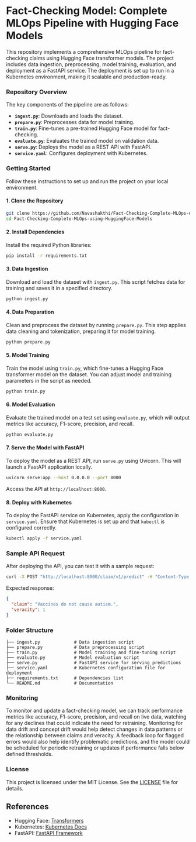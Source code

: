 # Fact-Checking Model: Complete MLOps Pipeline with Hugging Face Models

This repository implements a comprehensive MLOps pipeline for fact-checking claims using Hugging Face transformer models. The project includes data ingestion, preprocessing, model training, evaluation, and deployment as a FastAPI service. The deployment is set up to run in a Kubernetes environment, making it scalable and production-ready.

### Repository Overview

The key components of the pipeline are as follows:
- **`ingest.py`**: Downloads and loads the dataset.
- **`prepare.py`**: Preprocesses data for model training.
- **`train.py`**: Fine-tunes a pre-trained Hugging Face model for fact-checking.
- **`evaluate.py`**: Evaluates the trained model on validation data.
- **`serve.py`**: Deploys the model as a REST API with FastAPI.
- **`service.yaml`**: Configures deployment with Kubernetes.

### Getting Started

Follow these instructions to set up and run the project on your local environment.

#### 1. Clone the Repository

```bash
git clone https://github.com/Navashakthi/Fact-Checking-Complete-MLOps-using-HuggingFace-Models.git
cd Fact-Checking-Complete-MLOps-using-HuggingFace-Models
```

#### 2. Install Dependencies

Install the required Python libraries:

```bash
pip install -r requirements.txt
```

#### 3. Data Ingestion

Download and load the dataset with `ingest.py`. This script fetches data for training and saves it in a specified directory.

```bash
python ingest.py
```

#### 4. Data Preparation

Clean and preprocess the dataset by running `prepare.py`. This step applies data cleaning and tokenization, preparing it for model training.

```bash
python prepare.py
```

#### 5. Model Training

Train the model using `train.py`, which fine-tunes a Hugging Face transformer model on the dataset. You can adjust model and training parameters in the script as needed.

```bash
python train.py
```

#### 6. Model Evaluation

Evaluate the trained model on a test set using `evaluate.py`, which will output metrics like accuracy, F1-score, precision, and recall.

```bash
python evaluate.py
```

#### 7. Serve the Model with FastAPI

To deploy the model as a REST API, run `serve.py` using Uvicorn. This will launch a FastAPI application locally.

```bash
uvicorn serve:app --host 0.0.0.0 --port 8000
```

Access the API at `http://localhost:8000`.

#### 8. Deploy with Kubernetes

To deploy the FastAPI service on Kubernetes, apply the configuration in `service.yaml`. Ensure that Kubernetes is set up and that `kubectl` is configured correctly.

```bash
kubectl apply -f service.yaml
```

### Sample API Request

After deploying the API, you can test it with a sample request:

```bash
curl -X POST "http://localhost:8000/claim/v1/predict" -H "Content-Type: application/json" -d '{"text": "Vaccines do not cause autism."}'
```

Expected response:
```json
{
  "claim": "Vaccines do not cause autism.",
  "veracity": 1
}
```

### Folder Structure

```
├── ingest.py             # Data ingestion script
├── prepare.py            # Data preprocessing script
├── train.py              # Model training and fine-tuning script
├── evaluate.py           # Model evaluation script
├── serve.py              # FastAPI service for serving predictions
├── service.yaml          # Kubernetes configuration file for deployment
├── requirements.txt      # Dependencies list
└── README.md             # Documentation
```

### Monitoring

To monitor and update a fact-checking model, we can track performance metrics like accuracy, F1-score, precision, and recall on live data, watching for any declines that could indicate the need for retraining. Monitoring for data drift and concept drift would help detect changes in data patterns or the relationship between claims and veracity. A feedback loop for flagged errors would also help identify problematic predictions, and the model could be scheduled for periodic retraining or updates if performance falls below defined thresholds.

### License

This project is licensed under the MIT License. See the [LICENSE](LICENSE) file for details.

## References

- Hugging Face: [Transformers](https://github.com/huggingface/transformers)
- Kubernetes: [Kubernetes Docs](https://kubernetes.io/docs/)
- FastAPI: [FastAPI Framework](https://fastapi.tiangolo.com/)
